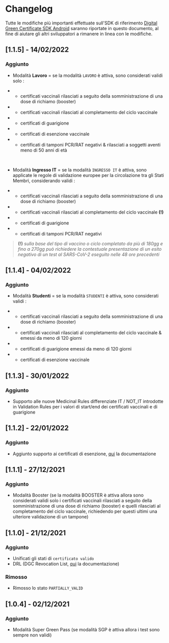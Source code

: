 # Changelog
Tutte le modifiche più importanti effettuate sull'SDK di riferimento 
[Digital Green Certificate SDK Android](https://github.com/ministero-salute/it-dgc-verificac19-sdk-android)
saranno riportate in questo documento, al fine di aiutare gli altri sviluppatori
a rimanere in linea con le modifiche.

## [1.1.5] - 14/02/2022

### Aggiunto

- Modalità **Lavoro** = se la modalità `LAVORO` è attiva, sono considerati validi solo :

- - certificati vaccinali rilasciati a seguito della somministrazione di una dose di richiamo (booster)
- - certificati vaccinali rilasciati al completamento del ciclo vaccinale
- - certificati di guarigione
- - certificati di esenzione vaccinale
- - certificati di tamponi PCR/RAT negativi & rilasciati a soggetti aventi meno di 50 anni di età
<br>

- Modalità **Ingresso IT** = se la modalità `INGRESSO IT` è attiva, sono applicate le regole di validazione europee per la circolazione tra gli Stati Membri, considerando validi :

- - certificati vaccinali rilasciati a seguito della somministrazione di una dose di richiamo (booster)
- - certificati vaccinali rilasciati al completamento del ciclo vaccinale **(!)**
- - certificati di guarigione
- - certificati di tamponi PCR/RAT negativi

> **(!)** _sulla base del tipo di vaccino o ciclo completato da più di 180gg e fino a 270gg può richiedere la contestuale presentazione di un esito negativo di un test al SARS-CoV-2 eseguito nelle 48 ore precedenti_

## [1.1.4] - 04/02/2022

### Aggiunto

- Modalità **Studenti** = se la modalità `STUDENTI` è attiva, sono considerati validi :

- - certificati vaccinali rilasciati a seguito della somministrazione di una dose di richiamo (booster)
- - certificati vaccinali rilasciati al completamento del ciclo vaccinale & emessi da meno di 120 giorni
- - certificati di guarigione emessi da meno di 120 giorni
- - certificati di esenzione vaccinale

## [1.1.3] - 30/01/2022

### Aggiunto

- Supporto alle nuove Medicinal Rules differenziate IT / NOT_IT introdotte in Validation Rules per i valori di start/end dei certificati vaccinali e di guarigione

## [1.1.2] - 22/01/2022

### Aggiunto
- Aggiunto supporto ai certificati di esenzione, [qui](https://github.com/ministero-salute/it-dgc-documentation/blob/master/EXEMPTIONS.md) la documentazione

## [1.1.1] - 27/12/2021

### Aggiunto
- Modalità Booster (se la modalità BOOSTER è attiva allora sono considerati validi solo i certificati vaccinali rilasciati a seguito della somministrazione di una dose di richiamo (booster) e quelli rilasciati al completamento del ciclo vaccinale, richiedendo per questi ultimi una ulteriore validazione di un tampone)

## [1.1.0] - 21/12/2021

### Aggiunto
- Unificati gli stati di `certificato valido`
- DRL (DGC Revocation List, [qui](https://github.com/ministero-salute/it-dgc-documentation/blob/master/DRL.md) la documentazione)

### Rimosso
- Rimosso lo stato `PARTIALLY_VALID`

## [1.0.4] - 02/12/2021
### Aggiunto
- Modalità Super Green Pass (se modalità SGP è attiva allora i test sono sempre non validi)

